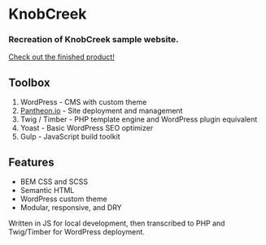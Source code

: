 # KnobCreek

### Recreation of KnobCreek sample website.

[Check out the finished product!](http://dev-rh-barrel.pantheonsite.io/)

## Toolbox

1. WordPress - CMS with custom theme
2. [Pantheon.io](https://pantheon.io) - Site deployment and management 
3. Twig / Timber - PHP template engine and WordPress plugin equivalent
5. Yoast - Basic WordPress SEO optimizer
4. Gulp - JavaScript build toolkit

## Features
- BEM CSS and SCSS
- Semantic HTML
- WordPress custom theme
- Modular, responsive, and DRY

Written in JS for local development, then transcribed to PHP and Twig/Timber for WordPress deployment.